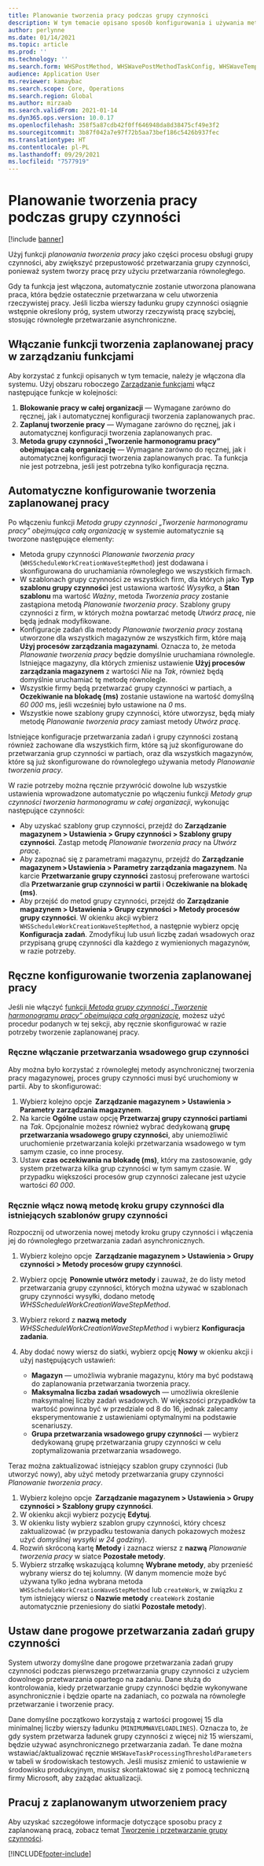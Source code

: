 ```yaml
---
title: Planowanie tworzenia pracy podczas grupy czynności
description: W tym temacie opisano sposób konfigurowania i używania metody przetwarzania grupy czynności planowania tworzenia pracy.
author: perlynne
ms.date: 01/14/2021
ms.topic: article
ms.prod: ''
ms.technology: ''
ms.search.form: WHSPostMethod, WHSWavePostMethodTaskConfig, WHSWaveTemplateTable, WHSParameters, WHSWaveTableListPage, WHSWorkTableListPage, WHSWorkTable, BatchJobEnhanced, WHSPlannedWorkOrder
audience: Application User
ms.reviewer: kamaybac
ms.search.scope: Core, Operations
ms.search.region: Global
ms.author: mirzaab
ms.search.validFrom: 2021-01-14
ms.dyn365.ops.version: 10.0.17
ms.openlocfilehash: 358f5a87cdb42f0ff646948da8d38475cf49e3f2
ms.sourcegitcommit: 3b87f042a7e97f72b5aa73bef186c5426b937fec
ms.translationtype: HT
ms.contentlocale: pl-PL
ms.lasthandoff: 09/29/2021
ms.locfileid: "7577919"
---
```

# <a name="schedule-work-creation-during-wave"></a>Planowanie tworzenia pracy podczas grupy czynności

[!include [banner](../../includes/banner.md)]

Użyj funkcji *planowania tworzenia pracy* jako części procesu obsługi grupy czynności, aby zwiększyć przepustowość przetwarzania grupy czynności, ponieważ system tworzy pracę przy użyciu przetwarzania równoległego.

Gdy ta funkcja jest włączona, automatycznie zostanie utworzona planowana praca, która będzie ostatecznie przetwarzana w celu utworzenia rzeczywistej pracy. Jeśli liczba wierszy ładunku grupy czynności osiągnie wstępnie określony próg, system utworzy rzeczywistą pracę szybciej, stosując równoległe przetwarzanie asynchroniczne.

## <a name="turn-on-the-scheduled-work-creation-features-in-feature-management"></a>Włączanie funkcji tworzenia zaplanowanej pracy w zarządzaniu funkcjami

Aby korzystać z funkcji opisanych w tym temacie, należy je włączona dla systemu. Użyj obszaru roboczego [Zarządzanie funkcjami](../../fin-ops-core/fin-ops/get-started/feature-management/feature-management-overview.md) włącz następujące funkcje w kolejności:

1. **Blokowanie pracy w całej organizacji** — Wymagane zarówno do ręcznej, jak i automatycznej konfiguracji tworzenia zaplanowanych prac.
1. **Zaplanuj tworzenie pracy** — Wymagane zarówno do ręcznej, jak i automatycznej konfiguracji tworzenia zaplanowanych prac.
1. **Metoda grupy czynności „Tworzenie harmonogramu pracy” obejmująca całą organizację** — Wymagane zarówno do ręcznej, jak i automatycznej konfiguracji tworzenia zaplanowanych prac. Ta funkcja nie jest potrzebna, jeśli jest potrzebna tylko konfiguracja ręczna.

<a name="Auto-enable-schedule-work-creation"></a>

## <a name="automatically-configure-scheduled-work-creation"></a>Automatyczne konfigurowanie tworzenia zaplanowanej pracy

Po włączeniu funkcji *Metoda grupy czynności „Tworzenie harmonogramu pracy” obejmująca całą organizację* w systemie automatycznie są tworzone następujące elementy:

- Metoda grupy czynności *Planowanie tworzenia pracy* (`WHSScheduleWorkCreationWaveStepMethod`) jest dodawana i skonfigurowana do uruchamiania równoległego we wszystkich firmach.
- W szablonach grupy czynności ze wszystkich firm, dla których jako **Typ szablonu grupy czynności** jest ustawiona wartość *Wysyłka*, a **Stan szablonu** ma wartość *Ważny*, metoda *Tworzenia pracy* zostanie zastąpiona metodą *Planowanie tworzenia pracy*. Szablony grupy czynności z firm, w których można powtarzać metodę *Utwórz pracę*, nie będą jednak modyfikowane.
- Konfiguracje zadań dla metody *Planowanie tworzenia pracy* zostaną utworzone dla wszystkich magazynów ze wszystkich firm, które mają **Użyj procesów zarządzania magazynami**. Oznacza to, że metoda *Planowanie tworzenia pracy* będzie domyślnie uruchamiana równolegle. Istniejące magazyny, dla których zmienisz ustawienie **Użyj procesów zarządzania magazynem** z wartości *Nie* na *Tak*, również będą domyślnie uruchamiać tę metodę równolegle.
- Wszystkie firmy będą przetwarzać grupy czynności w partiach, a **Oczekiwanie na blokadę (ms)** zostanie ustawione na wartość domyślną *60 000* ms, jeśli wcześniej było ustawione na *0* ms.
- Wszystkie nowe szablony grupy czynności, które utworzysz, będą miały metodę *Planowanie tworzenia pracy* zamiast metody *Utwórz pracę*.

Istniejące konfiguracje przetwarzania zadań i grupy czynności zostaną również zachowane dla wszystkich firm, które są już skonfigurowane do przetwarzania grup czynności w partiach, oraz dla wszystkich magazynów, które są już skonfigurowane do równoległego używania metody *Planowanie tworzenia pracy*.

W razie potrzeby można ręcznie przywrócić dowolne lub wszystkie ustawienia wprowadzone automatycznie po włączeniu funkcji *Metody grup czynności tworzenia harmonogramu w całej organizacji*, wykonując następujące czynności:

- Aby uzyskać szablony grup czynności, przejdź do **Zarządzanie magazynem \> Ustawienia \> Grupy czynności \> Szablony grupy czynności**. Zastąp metodę *Planowanie tworzenia pracy* na *Utwórz pracę*.
- Aby zapoznać się z parametrami magazynu, przejdź do **Zarządzanie magazynem \> Ustawienia \> Parametry zarządzania magazynem**. Na karcie **Przetwarzanie grupy czynności** zastosuj preferowane wartości dla **Przetwarzanie grup czynności w partii** i **Oczekiwanie na blokadę (ms)**.
- Aby przejść do metod grupy czynności, przejdź do **Zarządzanie magazynem \> Ustawienia \> Grupy czynności \> Metody procesów grupy czynności**. W okienku akcji wybierz `WHSScheduleWorkCreationWaveStepMethod`, a następnie wybierz opcję **Konfiguracja zadań**. Zmodyfikuj lub usuń liczbę zadań wsadowych oraz przypisaną grupę czynności dla każdego z wymienionych magazynów, w razie potrzeby.

## <a name="manually-configure-scheduled-work-creation"></a>Ręczne konfigurowanie tworzenia zaplanowanej pracy

Jeśli nie włączyć [funkcji *Metoda grupy czynności „Tworzenie harmonogramu pracy” obejmująca całą organizację*](#Auto-enable-schedule-work-creation), możesz użyć procedur podanych w tej sekcji, aby ręcznie skonfigurować w razie potrzeby tworzenie zaplanowanej pracy.

### <a name="manually-enable-batch-processing-of-waves"></a>Ręczne włączanie przetwarzania wsadowego grup czynności

Aby można było korzystać z równoległej metody asynchronicznej tworzenia pracy magazynowej, proces grupy czynności musi być uruchomiony w partii. Aby to skonfigurować:

1. Wybierz kolejno opcje  **Zarządzanie magazynem \> Ustawienia \> Parametry zarządzania magazynem**.
1. Na karcie **Ogólne** ustaw opcję **Przetwarzaj grupy czynności partiami** na *Tak*. Opcjonalnie możesz również wybrać dedykowaną **grupę przetwarzania wsadowego grupy czynności**, aby uniemożliwić uruchomienie przetwarzania kolejki przetwarzania wsadowego w tym samym czasie, co inne procesy.
1. Ustaw **czas oczekiwania na blokadę (ms)**, który ma zastosowanie, gdy system przetwarza kilka grup czynności w tym samym czasie. W przypadku większości procesów grup czynności zalecane jest użycie wartości *60 000*.

### <a name="manually-enable-the-new-wave-step-method-for-existing-wave-templates"></a>Ręcznie włącz nową metodę kroku grupy czynności dla istniejących szablonów grupy czynności

Rozpocznij od utworzenia nowej metody kroku grupy czynności i włączenia jej do równoległego przetwarzania zadań asynchronicznych.

1. Wybierz kolejno opcje  **Zarządzanie magazynem \> Ustawienia \> Grupy czynności \> Metody procesów grupy czynności**.
1. Wybierz opcję  **Ponownie utwórz metody** i zauważ, że do listy metod przetwarzania grupy czynności, których można używać w szablonach grupy czynności wysyłki, dodano metodę *WHSScheduleWorkCreationWaveStepMethod*.
1. Wybierz rekord z **nazwą metody** *WHSScheduleWorkCreationWaveStepMethod* i wybierz **Konfiguracja zadania**.
1. Aby dodać nowy wiersz do siatki, wybierz opcję **Nowy** w okienku akcji i użyj następujących ustawień:

    - **Magazyn** — umożliwia wybranie magazynu, który ma być podstawą do zaplanowania przetwarzania tworzenia pracy.
    - **Maksymalna liczba zadań wsadowych** — umożliwia określenie maksymalnej liczby zadań wsadowych. W większości przypadków ta wartość powinna być w przedziale od 8 do 16, jednak zalecamy eksperymentowanie z ustawieniami optymalnymi na podstawie scenariuszy.
    - **Grupa przetwarzania wsadowego grupy czynności** — wybierz dedykowaną grupę przetwarzania grupy czynności w celu zoptymalizowania przetwarzania wsadowego.

Teraz można zaktualizować istniejący szablon grupy czynności (lub utworzyć nowy), aby użyć metody przetwarzania grupy czynności *Planowanie tworzenia pracy*.

1. Wybierz kolejno opcje  **Zarządzanie magazynem \> Ustawienia \> Grupy czynności \> Szablony grupy czynności**.
1. W okienku akcji wybierz pozycję **Edytuj**.
1. W okienku listy wybierz szablon grupy czynności, który chcesz zaktualizować (w przypadku testowania danych pokazowych możesz użyć *domyślnej wysyłki w 24 godziny*).
1. Rozwiń skróconą kartę **Metody** i zaznacz wiersz z **nazwą** *Planowanie tworzenia pracy* w siatce **Pozostałe metody**.
1. Wybierz strzałkę wskazującą kolumnę **Wybrane metody**, aby przenieść wybrany wiersz do tej kolumny. (W danym momencie może być używana tylko jedna wybrana metoda `WHSScheduleWorkCreationWaveStepMethod` lub `createWork`, w związku z tym istniejący wiersz o **Nazwie metody** `createWork` zostanie automatycznie przeniesiony do siatki **Pozostałe metody**).

## <a name="set-wave-task-processing-threshold-data"></a>Ustaw dane progowe przetwarzania zadań grupy czynności

System utworzy domyślne dane progowe przetwarzania zadań grupy czynności podczas pierwszego przetwarzania grupy czynności z użyciem dowolnego przetwarzania opartego na zadaniu. Dane służą do kontrolowania, kiedy przetwarzanie grupy czynności będzie wykonywane asynchronicznie i będzie oparte na zadaniach, co pozwala na równoległe przetwarzanie i tworzenie pracy.

Dane domyślne początkowo korzystają z wartości progowej 15 dla minimalnej liczby wierszy ładunku (`MINIMUMWAVELOADLINES`). Oznacza to, że gdy system przetwarza ładunek grupy czynności z więcej niż 15 wierszami, będzie używać asynchronicznego przetwarzania zadań. Te dane można wstawiać/aktualizować ręcznie `WHSWaveTaskProcessingThresholdParameters` w tabeli w środowiskach testowych. Jeśli musisz zmienić to ustawienie w środowisku produkcyjnym, musisz skontaktować się z pomocą techniczną firmy Microsoft, aby zażądać aktualizacji.

## <a name="work-with-the-scheduled-work-creation"></a>Pracuj z zaplanowanym utworzeniem pracy

Aby uzyskać szczegółowe informacje dotyczące sposobu pracy z zaplanowaną pracą, zobacz temat [Tworzenie i przetwarzanie grupy czynności](wave-processing.md). 


[!INCLUDE[footer-include](../../includes/footer-banner.md)]
